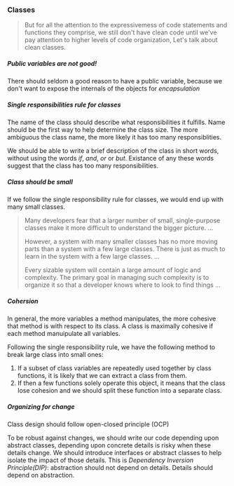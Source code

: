 ### Classes
>But for all the attention to the expressivemess of code statements and functions they comprise, we still don't have clean code until we've pay attention to higher levels of code organization, Let's talk about clean classes.

##### Public variables are not good!
There should seldom a good reason to have a public variable, because we don't want to expose the internals of the objects for *encapsulation*

##### Single responsibilities rule for classes
The name of the class should describe what responsibilities it fulfills. Name should be the first way to help determine the class size. The more ambiguous the class name, the more likely it has too many responsiblities. 

We should be able to write a brief description of the class in short words, without using the words *if*, *and*, *or* or *but*. Existance of any these words suggest that the class has too many responsibilities. 

##### Class should be small
If we follow the single responsibility rule for classes, we would end up with many small classes. 
>Many developers fear that a larger number of small, single-purpose classes make it more difficult to understand the bigger picture. ...
>
>However, a system with many smaller classes has no more moving parts than a system with a few large classes. There is just as much to learn in the system with a few large classes. ...
>
>Every sizable system will contain a large amount of logic and complexity. The primary goal in managing such complexity is to organize it so that a developer knows where to look to find things ...

##### Cohersion
In general, the more variables a method manipulates, the more cohesive that method is with respect to its class. A class is maximally cohesive if each method manuipulate all variables.

Following the single responsibility rule, we have the following method to break large class into small ones:
1. If a subset of class variables are repeatedly used together by class functions, it is likely that we can extract a class from them.
2. If then a few functions solely operate this object, it means that the class lose cohesion and we should split these function into a separate class.

##### Organizing for change
Class design should follow open-closed principle (OCP)

To be robust against changes, we should write our code depending upon abstract classes, depending upon concrete details is risky when these details change. We should introduce interfaces or abstract classes to help isolate the impact of those details. This is *Dependency Inversion Principle(DIP)*: abstraction should not depend on details. Details should depend on abstraction.


